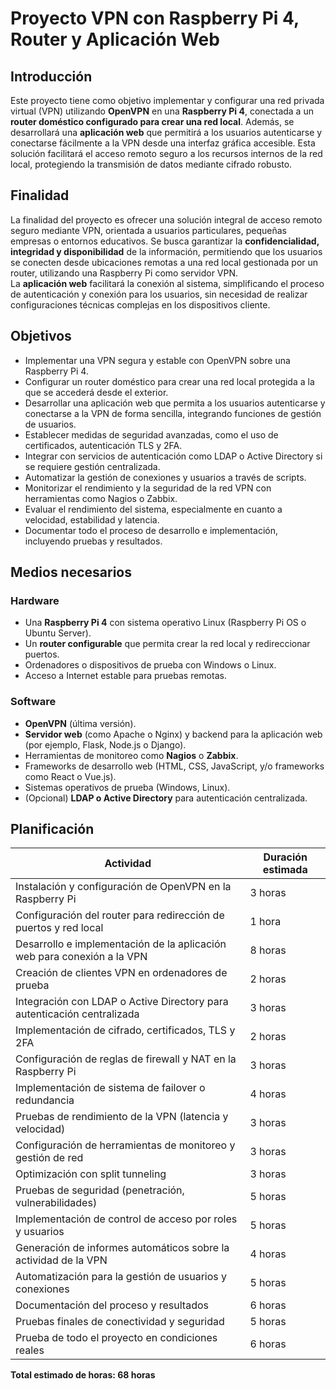 # Proyecto VPN con Raspberry Pi 4, Router y Aplicación Web

## Introducción

Este proyecto tiene como objetivo implementar y configurar una red privada virtual (VPN) utilizando **OpenVPN** en una **Raspberry Pi 4**, conectada a un **router doméstico configurado para crear una red local**. Además, se desarrollará una **aplicación web** que permitirá a los usuarios autenticarse y conectarse fácilmente a la VPN desde una interfaz gráfica accesible. Esta solución facilitará el acceso remoto seguro a los recursos internos de la red local, protegiendo la transmisión de datos mediante cifrado robusto.

## Finalidad

La finalidad del proyecto es ofrecer una solución integral de acceso remoto seguro mediante VPN, orientada a usuarios particulares, pequeñas empresas o entornos educativos. Se busca garantizar la **confidencialidad, integridad y disponibilidad** de la información, permitiendo que los usuarios se conecten desde ubicaciones remotas a una red local gestionada por un router, utilizando una Raspberry Pi como servidor VPN.  
La **aplicación web** facilitará la conexión al sistema, simplificando el proceso de autenticación y conexión para los usuarios, sin necesidad de realizar configuraciones técnicas complejas en los dispositivos cliente.

## Objetivos

- Implementar una VPN segura y estable con OpenVPN sobre una Raspberry Pi 4.
- Configurar un router doméstico para crear una red local protegida a la que se accederá desde el exterior.
- Desarrollar una aplicación web que permita a los usuarios autenticarse y conectarse a la VPN de forma sencilla, integrando funciones de gestión de usuarios.
- Establecer medidas de seguridad avanzadas, como el uso de certificados, autenticación TLS y 2FA.
- Integrar con servicios de autenticación como LDAP o Active Directory si se requiere gestión centralizada.
- Automatizar la gestión de conexiones y usuarios a través de scripts.
- Monitorizar el rendimiento y la seguridad de la red VPN con herramientas como Nagios o Zabbix.
- Evaluar el rendimiento del sistema, especialmente en cuanto a velocidad, estabilidad y latencia.
- Documentar todo el proceso de desarrollo e implementación, incluyendo pruebas y resultados.

## Medios necesarios

### Hardware

- Una **Raspberry Pi 4** con sistema operativo Linux (Raspberry Pi OS o Ubuntu Server).
- Un **router configurable** que permita crear la red local y redireccionar puertos.
- Ordenadores o dispositivos de prueba con Windows o Linux.
- Acceso a Internet estable para pruebas remotas.

### Software

- **OpenVPN** (última versión).
- **Servidor web** (como Apache o Nginx) y backend para la aplicación web (por ejemplo, Flask, Node.js o Django).
- Herramientas de monitoreo como **Nagios** o **Zabbix**.
- Frameworks de desarrollo web (HTML, CSS, JavaScript, y/o frameworks como React o Vue.js).
- Sistemas operativos de prueba (Windows, Linux).
- (Opcional) **LDAP o Active Directory** para autenticación centralizada.

## Planificación

| Actividad                                                                 | Duración estimada |
|--------------------------------------------------------------------------|-------------------|
| Instalación y configuración de OpenVPN en la Raspberry Pi               | 3 horas           |
| Configuración del router para redirección de puertos y red local        | 1 hora            |
| Desarrollo e implementación de la aplicación web para conexión a la VPN | 8 horas           |
| Creación de clientes VPN en ordenadores de prueba                       | 2 horas           |
| Integración con LDAP o Active Directory para autenticación centralizada | 3 horas           |
| Implementación de cifrado, certificados, TLS y 2FA                      | 2 horas           |
| Configuración de reglas de firewall y NAT en la Raspberry Pi           | 3 horas           |
| Implementación de sistema de failover o redundancia                     | 4 horas           |
| Pruebas de rendimiento de la VPN (latencia y velocidad)                 | 3 horas           |
| Configuración de herramientas de monitoreo y gestión de red             | 3 horas           |
| Optimización con split tunneling                                        | 3 horas           |
| Pruebas de seguridad (penetración, vulnerabilidades)                    | 5 horas           |
| Implementación de control de acceso por roles y usuarios                | 5 horas           |
| Generación de informes automáticos sobre la actividad de la VPN        | 4 horas           |
| Automatización para la gestión de usuarios y conexiones                 | 5 horas           |
| Documentación del proceso y resultados                                  | 6 horas           |
| Pruebas finales de conectividad y seguridad                             | 5 horas           |
| Prueba de todo el proyecto en condiciones reales                        | 6 horas           |

**Total estimado de horas: 68 horas**

